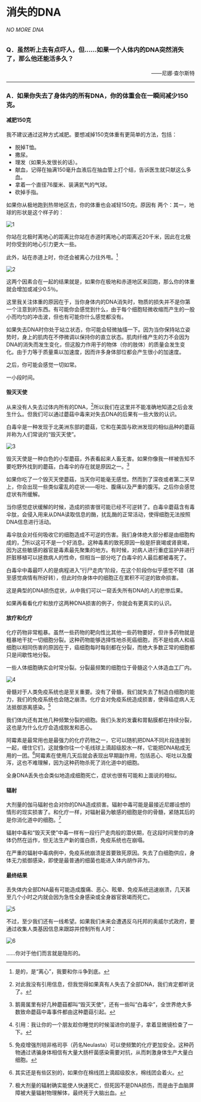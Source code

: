 # 消失的DNA
###### NO MORE DNA
### Q．虽然听上去有点吓人，但……如果一个人体内的DNA突然消失了，那么他还能活多久？
<p align="right">——尼娜·查尔斯特</p>

***
### A．如果你失去了身体内的所有DNA，你的体重会在一瞬间减少150克。
#### 减肥150克
我不建议通过这种方式减肥。要想减掉150克体重有更简单的方法，包括：
* 脱掉T恤。
* 撒尿。
* 理发（如果头发很长的话）。
* 献血，记得在抽满150毫升血液后在抽血管上打个结，告诉医生就只献这么多血。
* 拿着一个直径76厘米、装满氦气的气球。
* 砍掉手指。

如果你从极地跑到热带地区去，你的体重也会减轻150克。原因有
两个：其一，地球的形状是这个样子的：

![1](./imgs/ND-1.png)

你站在北极时离地心的距离比你站在赤道时离地心的距离近20千米，因此在北极时你受到的地心引力更大一些。

此外，站在赤道上时，你还会被离心力往外甩。[^1]

![2](./imgs/ND-2.png)

这两个因素合在一起的结果就是，如果你在极地和赤道地区来回跑，那么你的体重就会增加或减少0.5％。

这里我关注体重的原因在于，当你身体内的DNA消失时，物质的损失并不是你第一个注意到的东西。有可能你会感觉到什么，由于每个细胞轻微收缩而产生的一股小而均匀的冲击波，但也有可能你什么感觉都没有。

如果失去DNA时你处于站立状态，你可能会轻微抽搐一下。因为当你保持站立姿势时，身上的肌肉在不停微调以保持你的直立状态。肌肉纤维产生的力不会因为DNA的消失而发生变化，但这股力作用于的物体（你的肢体）的质量会发生变化。由于力等于质量乘以加速度，因而许多身体部位都会产生很小的加速度。

之后，你可能会感觉一切如常。

一小段时间。

#### 毁灭天使
从来没有人失去过体内所有的DNA，[^2]所以我们在这里并不能准确地知道之后会发生什么。但我们可以通过蘑菇中毒来对失去DNA的后果有一些大致的认识。

白毒伞是一种发现于北美洲东部的蘑菇，它和在美国与欧洲发现的相似品种的蘑菇并称为人们常说的“毁灭天使”。

![3](./imgs/ND-3.png)

毁灭天使是一种白色的小型蘑菇，外表看起来人畜无害。如果你像我一样被告知不要吃野外找到的蘑菇，白毒伞的存在就是原因之一。[^3]

如果你吃了一个毁灭天使蘑菇，当天你可能毫无感觉。然而到了深夜或者第二天早上，你会出现一些类似霍乱的症状——呕吐、腹痛以及严重的腹泻。之后你会感觉症状有所缓解。

当你感觉症状缓解的时候，造成的损害很可能已经不可逆转了。白毒伞蘑菇含有毒伞肽，会侵入用来从DNA读取信息的酶，扰乱酶的正常活动，使得细胞无法按照DNA信息进行活动。

毒伞肽会对任何吸收它的细胞造成不可逆的伤害。我们身体绝大部分都是由细胞构成的，[^4]所以这可不是一个好消息。这种毒素的致死原因一般是肝衰竭或肾衰竭，因为这些敏感的器官是毒素最先聚集的地方。有时候，对病人进行重症监护并进行肝脏移植可以拯救病人的性命，但相当一部分吃了白毒伞的人最后都被毒死了。

白毒伞中毒最吓人的是病程进入“行尸走肉”阶段，在这个阶段你似乎感觉不错（甚至感觉病情有所好转），但此时你身体中的细胞正在累积不可逆的致命损害。

这是典型的DNA损伤症状，从中我们可以一窥丢失所有DNA的人的悲惨后果。

如果再看看化疗和放疗这两种DNA损害的例子，你就会有更真实的认识。

#### 放疗和化疗
化疗药物非常粗暴。虽然一些药物的靶向性比其他一些药物要好，但许多药物就是粗暴地干扰一切细胞分裂。这种药物能够选择性地杀死癌细胞，而不是给病人和癌细胞以相同伤害的原因在于，癌细胞每时每刻都在分裂，而绝大多数正常的细胞都只是间歇性地分裂。

一些人体细胞确实会时常分裂。分裂最频繁的细胞位于骨髓这个人体造血工厂内。

![4](./imgs/ND-4.png)

骨髓对于人类免疫系统也是至关重要。没有了骨髓，我们就失去了制造白细胞的能力，我们的免疫系统也会随之崩溃。化疗会对免疫系统造成损害，使得癌症病人无法抵御游离感染。[^5]

我们体内还有其他几种频繁分裂的细胞。我们头发的发囊和胃黏膜都在持续分裂，这也是为什么化疗会造成脱发和恶心。

阿霉素是最常用也是最强力的化疗药物之一，它可以随机把DNA不同片段连接到一起，缠住它们，这就像你往一个毛线球上滴超级胶水一样，它能把DNA粘成无用的一团。[^6]阿霉素在使用几天后就会表现出早期副作用，包括恶心、呕吐以及腹泻，这也不难理解，因为这种药物杀死了消化道中的细胞。

全身DNA丢失也会类似地造成细胞死亡，症状也很有可能和上面说的相似。

#### 辐射
大剂量的伽马辐射也会对你的DNA造成损害。辐射中毒可能是最接近尼娜设想的情形的现实损害了。和化疗一样，对辐射最为敏感的细胞是你的骨髓，紧随其后的是你消化道中的细胞。[^7]

辐射中毒和“毁灭天使”中毒一样有一段行尸走肉般的潜伏期，在这段时间里你的身体仍然在运作，但无法生产新的蛋白质，免疫系统也在崩塌。

在严重的辐射中毒病例中，免疫系统崩溃是首要致死原因。失去了白细胞供应，身体无力抵御感染，即使是最普通的细菌也能进入体内胡作非为。

#### 最终结果
丢失体内全部DNA最有可能造成腹痛、恶心、眩晕、免疫系统迅速崩溃，几天甚至几个小时之内就会因为急性全身感染或全身器官衰竭而死亡。

![5](./imgs/ND-5.png)

不过，至少我们还有一线希望。如果我们未来会遭遇反乌托邦的奥威尔式政府，要通过收集人类基因信息来跟踪并控制所有人时：

![6](./imgs/ND-6.png)

……你对于他们而言就是隐形的。


[^1]:是的，是“离心”，我要和你斗争到底。
[^2]:对此我没有引用信息，但我觉得如果真有人失去了全部DNA，我们肯定都听说了。
[^3]:鹅膏属里有好几种蘑菇都叫“毁灭天使”，还有一些叫“白毒伞”，全世界绝大多数致命蘑菇中毒事件都由这种蘑菇引起。
[^4]:引用：我让你的一个朋友趁你睡觉的时候溜进你的屋子，拿着显微镜检查了一下。
[^5]:免疫增强剂培非格司亭（药名Neulasta）可以使频繁的化疗更加安全。这种药物通过诱骗身体相信有大量大肠杆菌感染需要对抗，从而刺激身体生产大量白细胞。
[^6]:其实还是有些区别的，如果你在棉线团上滴超级胶水，棉线团会着火。
[^7]:极大剂量的辐射确实能使人快速死亡，但死因不是DNA损伤，而是由于血脑屏障被大量辐射物理解体，最终死于大脑出血。